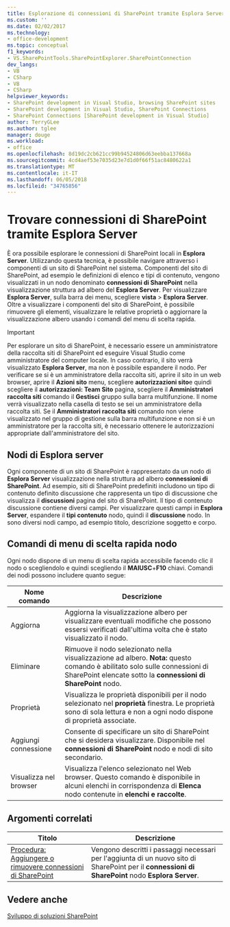 ```yaml
---
title: Esplorazione di connessioni di SharePoint tramite Esplora Server | Documenti Microsoft
ms.custom: ''
ms.date: 02/02/2017
ms.technology:
- office-development
ms.topic: conceptual
f1_keywords:
- VS.SharePointTools.SharePointExplorer.SharePointConnection
dev_langs:
- VB
- CSharp
- VB
- CSharp
helpviewer_keywords:
- SharePoint development in Visual Studio, browsing SharePoint sites
- SharePoint development in Visual Studio, SharePoint Connections
- SharePoint Connections [SharePoint development in Visual Studio]
author: TerryGLee
ms.author: tglee
manager: douge
ms.workload:
- office
ms.openlocfilehash: 8d19dc2cb621cc99b94524806d63eebba137668a
ms.sourcegitcommit: 4cd4aef53e7035d23e7d1d0f66f51ac8480622a1
ms.translationtype: MT
ms.contentlocale: it-IT
ms.lasthandoff: 06/05/2018
ms.locfileid: "34765856"
---
```

# <a name="browse-sharepoint-connections-by-using-server-explorer"></a>Trovare connessioni di SharePoint tramite Esplora Server
  È ora possibile esplorare le connessioni di SharePoint locali in **Esplora Server**. Utilizzando questa tecnica, è possibile navigare attraverso i componenti di un sito di SharePoint nel sistema. Componenti del sito di SharePoint, ad esempio le definizioni di elenco e tipi di contenuto, vengono visualizzati in un nodo denominato **connessioni di SharePoint** nella visualizzazione struttura ad albero del **Esplora Server**. Per visualizzare **Esplora Server**, sulla barra dei menu, scegliere **vista** > **Esplora Server**. Oltre a visualizzare i componenti del sito di SharePoint, è possibile rimuovere gli elementi, visualizzare le relative proprietà o aggiornare la visualizzazione albero usando i comandi del menu di scelta rapida.  
  
> [!IMPORTANT]  
>  Per esplorare un sito di SharePoint, è necessario essere un amministratore della raccolta siti di SharePoint ed eseguire Visual Studio come amministratore del computer locale. In caso contrario, il sito verrà visualizzato **Esplora Server**, ma non è possibile espandere il nodo. Per verificare se si è un amministratore della raccolta siti, aprire il sito in un web browser, aprire il **Azioni sito** menu, scegliere **autorizzazioni sito**e quindi scegliere il **autorizzazioni: Team Sito** pagina, scegliere il **Amministratori raccolta siti** comando il **Gestisci** gruppo sulla barra multifunzione. Il nome verrà visualizzato nella casella di testo se sei un amministratore della raccolta siti. Se il **Amministratori raccolta siti** comando non viene visualizzato nel gruppo di gestione sulla barra multifunzione e non si è un amministratore per la raccolta siti, è necessario ottenere le autorizzazioni appropriate dall'amministratore del sito.  
  
## <a name="server-explorer-nodes"></a>Nodi di Esplora server
 Ogni componente di un sito di SharePoint è rappresentato da un nodo di **Esplora Server** visualizzazione nella struttura ad albero **connessioni di SharePoint**. Ad esempio, siti di SharePoint predefiniti includono un tipo di contenuto definito discussione che rappresenta un tipo di discussione che visualizza il **discussioni** pagina del sito di SharePoint. Il tipo di contenuto discussione contiene diversi campi. Per visualizzare questi campi in **Esplora Server**, espandere il **tipi contenuto** nodo, quindi il **discussione** nodo. In sono diversi nodi campo, ad esempio titolo, descrizione soggetto e corpo.  
  
## <a name="node-shortcut-menu-commands"></a>Comandi di menu di scelta rapida nodo
 Ogni nodo dispone di un menu di scelta rapida accessibile facendo clic il nodo o scegliendolo e quindi scegliendo il **MAIUSC**+**F10** chiavi. Comandi dei nodi possono includere quanto segue:  
  
|Nome comando|Descrizione|  
|------------------|-----------------|  
|Aggiorna|Aggiorna la visualizzazione albero per visualizzare eventuali modifiche che possono essersi verificati dall'ultima volta che è stato visualizzato il nodo.|  
|Eliminare|Rimuove il nodo selezionato nella visualizzazione ad albero. **Nota:** questo comando è abilitato solo sulle connessioni di SharePoint elencate sotto la **connessioni di SharePoint** nodo.|  
|Proprietà|Visualizza le proprietà disponibili per il nodo selezionato nel **proprietà** finestra. Le proprietà sono di sola lettura e non a ogni nodo dispone di proprietà associate.|  
|Aggiungi connessione|Consente di specificare un sito di SharePoint che si desidera visualizzare. Disponibile nel **connessioni di SharePoint** nodo e nodi di sito secondario.|  
|Visualizza nel browser|Visualizza l'elenco selezionato nel Web browser. Questo comando è disponibile in alcuni elenchi in corrispondenza di **Elenca** nodo contenute in **elenchi e raccolte**.|  
  
## <a name="related-topics"></a>Argomenti correlati
  
|Titolo|Descrizione|  
|-----------|-----------------|  
|[Procedura: Aggiungere o rimuovere connessioni di SharePoint](../sharepoint/how-to-add-or-remove-sharepoint-connections.md)|Vengono descritti i passaggi necessari per l'aggiunta di un nuovo sito di SharePoint per il **connessioni di SharePoint** nodo **Esplora Server**.|  
  
## <a name="see-also"></a>Vedere anche
 [Sviluppo di soluzioni SharePoint](../sharepoint/developing-sharepoint-solutions.md)  
  
 